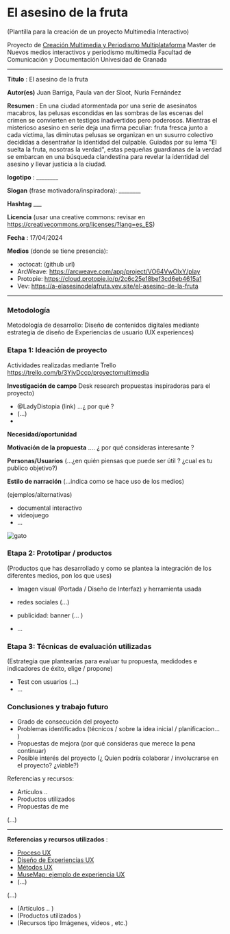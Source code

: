# El asesino de la fruta

(Plantilla para la creación de un proyecto Multimedia Interactivo)

Proyecto de [Creación Multimedia y Periodismo Multiplataforma](https://github.com/mgea/PeriodismoMultimedia)
Master de Nuevos medios interactivos y periodismo multimedia
Facultad de Comunicación y Documentación
Univesidad de Granada  

----

**Titulo** : El asesino de la fruta

**Autor(es)** Juan Barriga, Paula van der Sloot, Nuria Fernández

**Resumen** : En una ciudad atormentada por una serie de asesinatos macabros, las pelusas escondidas en las sombras de las escenas del crimen se convierten en testigos inadvertidos pero poderosos. Mientras el misterioso asesino en serie deja una firma peculiar: fruta fresca junto a cada víctima, las diminutas pelusas se organizan en un susurro colectivo decididas a desentrañar la identidad del culpable. Guiadas por su lema "El suelta la fruta, nosotras la verdad", estas pequeñas guardianas de la verdad se embarcan en una búsqueda clandestina para revelar la identidad del asesino y llevar justicia a la ciudad.

**logotipo** :  ________

**Slogan** (frase motivadora/inspiradora): ________

**Hashtag**  ___

**Licencia**    (usar una creative commons: revisar en https://creativecommons.org/licenses/?lang=es_ES) 

**Fecha** : 17/04/2024

**Medios** (donde se tiene presencia): 


* :octocat: (github url) 
* ArcWeave: https://arcweave.com/app/project/VO64VwOlxY/play
* Protopie: https://cloud.protopie.io/p/2c6c25e18bef3cd6eb4615a1
*  Vev: https://a-elasesinodelafruta.vev.site/el-asesino-de-la-fruta



--- 

### Metodología

Metodología de desarrollo: Diseño de contenidos digitales mediante estrategia de diseño de Experiencias de usuario (UX experiences) 

### Etapa 1: Ideación de proyecto 

Actividades realizadas mediante Trello https://trello.com/b/3YjvDccp/proyectomultimedia

**Investigación de campo**   Desk research propuestas inspiradoras para el proyecto) 

* @LadyDistopia (link) ...¿ por qué ?
* (...)
* 


**Necesidad/oportunidad** 

**Motivación de la propuesta** .... ¿ por qué consideras interesante ? 

**Personas/Usuarios**  (...¿en quién piensas que puede ser útil ? ¿cual es tu publico objetivo?) 

**Estilo de narración**  (...indica como se hace uso de los medios)  

(ejemplos/alternativas) 
* documental interactivo 
* videojuego 
* ... 


![gato](https://cdn.pixabay.com/photo/2017/02/20/18/03/cat-2083492_1280.jpg)


### Etapa 2: Prototipar / productos 

(Productos que has desarrollado y como se plantea la integración de los diferentes medios, pon los que uses) 

* Imagen visual (Portada / Diseño de Interfaz) y herramienta usada 

* redes sociales (...) 

* publicidad: banner (... ) 

* ...

### Etapa 3: Técnicas de evaluación utilizadas

(Estrategia que plantearías para evaluar tu propuesta, medidodes e indicadores de éxito, elige / propone) 

* Test con usuarios (...) 
* ... 





### Conclusiones y trabajo futuro


* Grado de consecución del proyecto 
* Problemas identificados  (técnicos / sobre la idea inicial / planificacion… ) 
* Propuestas de mejora (por qué consideras que merece la pena continuar)
* Posible interés del proyecto (¿ Quien podría  colaborar / involucrarse en el proyecto? ¿viable?)


Referencias y recursos: 

* Artículos ..  
* Productos utilizados  
* Propuestas de me

(...)






----

**Referencias y recursos utilizados** :

* [Proceso UX](https://uxmastery.com/resources/process/)
* [Diseño de Experiencias UX](http://www.nosolousabilidad.com/articulos/uxd.htm) 
* [Métodos UX](https://mgea.github.io/UX-DIU-Checklist/index.html) 
* [MuseMap: ejemplo de experiencia UX](https://blog.prototypr.io/musemap-street-art-app-ux-case-study-9bec6a99823b) 
* (...) 

(...)
* (Artículos ..  )
* (Productos utilizados ) 
* (Recursos tipo Imágenes, videos , etc.) 












